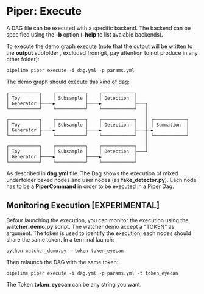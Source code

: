 # Piper: Execute

A DAG file can be executed with a specific backend. The backend can be specified using the **-b** option (**-help** to list avaiable backends). 

To execute the demo graph execute (note that the output will be written to the **output** subfolder , excluded from git, pay attention to not produce in any other folder):

```
pipelime piper execute -i dag.yml -p params.yml
```

The demo graph should execute this kind of dag:

```
┌───────────┐    ┌───────────┐    ┌────────────┐
│ Toy       │    │ Subsample │    │ Detection  │
│ Generator ├────►           ├────►            ├───┐
└───────────┘    └───────────┘    └────────────┘   │
                                                   │
┌───────────┐    ┌───────────┐    ┌────────────┐   │ ┌────────────┐
│ Toy       │    │ Subsample │    │ Detection  │   │ │ Summation  │
│ Generator ├────►           ├────►            ├───┼─►            │
└───────────┘    └───────────┘    └────────────┘   │ └────────────┘
                                                   │
┌───────────┐    ┌───────────┐    ┌────────────┐   │
│ Toy       │    │ Subsample │    │ Detection  ├───┘
│ Generator ├────►           ├────►            │
└───────────┘    └───────────┘    └────────────┘
```

As described in **dag.yml** file. The Dag shows the execution of mixed underfolder baked
nodes and user nodes (as **fake_detector.py**). Each node has to be a **PiperCommand** in 
order to be executed in a Piper Dag.


## Monitoring Execution [EXPERIMENTAL]

Befour launching the execution, you can monitor the execution using the **watcher_demo.py** script. The watcher demo accept a "TOKEN" as argument. The token is used to identify the execution, each nodes should share the same token. In a terminal launch:

```
python watcher_demo.py --token token_eyecan
```

Then relaunch the DAG with the same token:

```
pipelime piper execute -i dag.yml -p params.yml -t token_eyecan
```

The Token **token_eyecan** can be any string you want.
